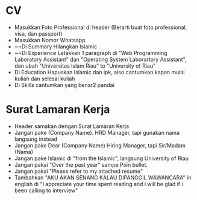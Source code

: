 # CV
- Masukkan Foto Professional di header (Berarti buat foto professional, visa, dan passport)
- Masukkan Nomor Whatsapp
- ~~Di Summary Hilangkan Islamic
- ~~Di Experience Letakkan 1 paragraph di "Web Programming Laboratory Assistant" dan "Operating System Laborartory Assistant", dan ubah "Universitas Islam Riau" to "University of Riau"
- Di Education Hapuskan Islamic dan ipk, also cantumkan kapan mulai kuliah dan selesai kuliah
- Di Skills cantumkan yang benar2 pandai

# Surat Lamaran Kerja
- Header samakan dengan Surat Lamaran Kerja
- Jangan pake (Company Name). HRD Manager, tapi gunakan nama langsung instead
- Jangan pake Dear (Company Name) Hiring Manager, tapi Sir/Madam (Nama)
- Jangan pake Islamic di "from the Islamic", langsung University of Riau
- Jangan pakai "Over the past year" sampe Poin bullet.
- Jangan pakai "Please refer to my attached resume"
- Tambahkan "AKU AKAN SENANG KALAU DIPANGGIL WAWANCARA" in english di "I appreciate your time spent reading and i will be glad if i been calling to interview"
